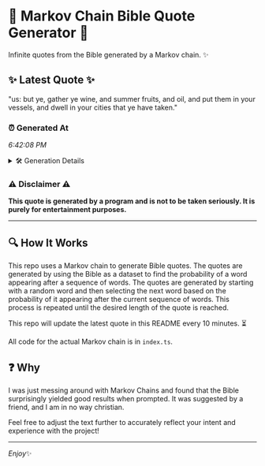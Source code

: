 # 📖 Markov Chain Bible Quote Generator 📖

Infinite quotes from the Bible generated by a Markov chain. ✨

## ✨ Latest Quote ✨
"us: but ye, gather ye wine, and summer fruits, and oil, and put them in your vessels, and dwell in your cities that ye have taken."

### ⏰ Generated At
*6:42:08 PM*

<details>
    <summary>🛠️ Generation Details</summary>
    <p>
        <strong>🌱 Seed:</strong> us:<br>
        <strong>🔄 Iterations:</strong> 25<br>
        <strong>📜 Context History:</strong><br>[ us: ]: but<br>[ us:, but ]: ye,<br>[ us:, but, ye, ]: gather<br>[ us:, but, ye,, gather ]: ye<br>[ us:, but, ye,, gather, ye ]: wine,<br>[ us:, but, ye,, gather, ye, wine, ]: and<br>[ but, ye,, gather, ye, wine,, and ]: summer<br>[ ye,, gather, ye, wine,, and, summer ]: fruits,<br>[ gather, ye, wine,, and, summer, fruits, ]: and<br>[ ye, wine,, and, summer, fruits,, and ]: oil,<br>[ wine,, and, summer, fruits,, and, oil, ]: and<br>[ and, summer, fruits,, and, oil,, and ]: put<br>[ summer, fruits,, and, oil,, and, put ]: them<br>[ fruits,, and, oil,, and, put, them ]: in<br>[ and, oil,, and, put, them, in ]: your<br>[ oil,, and, put, them, in, your ]: vessels,<br>[ and, put, them, in, your, vessels, ]: and<br>[ put, them, in, your, vessels,, and ]: dwell<br>[ them, in, your, vessels,, and, dwell ]: in<br>[ in, your, vessels,, and, dwell, in ]: your<br>[ your, vessels,, and, dwell, in, your ]: cities<br>[ vessels,, and, dwell, in, your, cities ]: that<br>[ and, dwell, in, your, cities, that ]: ye<br>[ dwell, in, your, cities, that, ye ]: have<br>[ in, your, cities, that, ye, have ]: taken.<br>
    </p>
</details>

### ⚠️ Disclaimer ⚠️
**This quote is generated by a program and is not to be taken seriously. It is purely for entertainment purposes.**

---

## 🔍 How It Works

This repo uses a Markov chain to generate Bible quotes. The quotes are generated by using the Bible as a dataset to find the probability of a word appearing after a sequence of words. The quotes are generated by starting with a random word and then selecting the next word based on the probability of it appearing after the current sequence of words. This process is repeated until the desired length of the quote is reached.

This repo will update the latest quote in this README every 10 minutes. ⏳

All code for the actual Markov chain is in `index.ts`.

## ❓ Why

I was just messing around with Markov Chains and found that the Bible surprisingly yielded good results when prompted. 
It was suggested by a friend, and I am in no way christian.

Feel free to adjust the text further to accurately reflect your intent and experience with the project!

---

*Enjoy*✨

